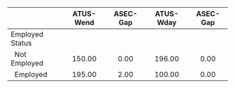 
|                      |    ATUS-Wend |     ASEC-Gap |    ATUS-Wday |     ASEC-Gap |
| -------------------- | :----------: | :----------: | :----------: | :----------: |
| Employed Status      |              |              |              |              |
| &nbsp;&nbsp;Not Employed |       150.00 |         0.00 |       196.00 |         0.00 |
| &nbsp;&nbsp;Employed |       195.00 |         2.00 |       100.00 |         0.00 |

